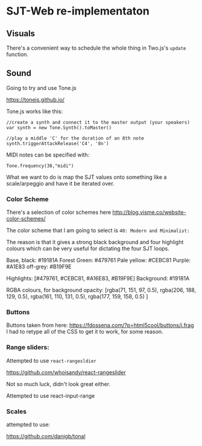 # SJT-Web re-implementaton

## Visuals

There's a convenient way to schedule the whole thing in Two.js's `update` function.

## Sound

Going to try and use Tone.js

https://tonejs.github.io/

Tone.js works like this:

```
//create a synth and connect it to the master output (your speakers)
var synth = new Tone.Synth().toMaster()

//play a middle 'C' for the duration of an 8th note
synth.triggerAttackRelease('C4', '8n')
```

MIDI notes can be specified with:

```
Tone.frequency(38,"midi")
```

What we want to do is map the SJT values onto something like a scale/arpeggio and have it be iterated over.

### Color Scheme

There's a selection of color schemes here http://blog.visme.co/website-color-schemes/

The color scheme that I am going to select is `40: Modern and Minimalist:`

The reason is that it gives a strong black background and four highlight colours which can be very useful for dictating the four SJT loops.

Base, black: #19181A
Forest Green: #479761
Pale yellow: #CEBC81
Purple: #A1E83
off-grey: #B19F9E


Highlights:
[#479761, #CEBC81, #A16E83, #B19F9E]
Background:
#19181A

RGBA colours, for background opacity:
[rgba(71, 151, 97, 0.5), rgba(206, 188, 129, 0.5), rgba(161, 110, 131, 0.5), rgba(177, 159, 158, 0.5) ]

### Buttons

Buttons taken from here: https://fdossena.com/?p=html5cool/buttons/i.frag
I had to retype all of the CSS to get it to work, for some reason.

### Range sliders:

Attempted to use `react-rangesldier`

https://github.com/whoisandy/react-rangeslider

Not so much luck, didn't look great either.

Attempted to use react-input-range

### Scales

attempted to use:

https://github.com/danigb/tonal
